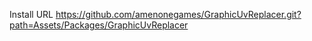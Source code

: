 


Install URL https://github.com/amenonegames/GraphicUvReplacer.git?path=Assets/Packages/GraphicUvReplacer
